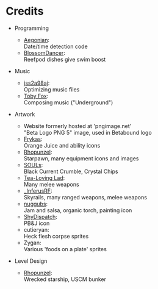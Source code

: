 Credits
=======
  
  - Programming
    * [Aegonian](https://steamcommunity.com/sharedfiles/filedetails/?id=850109963):<br/>
      Date/time detection code
    * [BlossomDancer](https://steamcommunity.com/sharedfiles/filedetails/?id=2787981321):<br/>
      Reefpod dishes give swim boost
      
  - Music
    * [jss2a98aj](https://steamcommunity.com/sharedfiles/filedetails/?id=1543219534):<br/>
      Optimizing music files
    * [Toby Fox](https://store.steampowered.com/app/1671210/DELTARUNE/):<br/>
      Composing music ("Underground")

  - Artwork
    * Website formerly hosted at 'pngimage.net'<br/>
      "Beta Logo PNG 5" image, used in Betabound logo
    * [Frykas](https://steamcommunity.com/sharedfiles/filedetails/?id=2431875552):<br/>
      Orange Juice and ability icons
    * [Rhopunzel](https://store.steampowered.com/app/1363900/Farworld_Pioneers/):<br/>
      Starpawn, many equipment icons and images
    * [SOULs](https://twiom.carrd.co/):<br/>
      Black Current Crumble, Crystal Chips
    * [Tea-Loving Lad](https://steamcommunity.com/id/TeaLovingLad/myworkshopfiles/):<br/>
      Many melee weapons
    * [_InferusRF](https://steamcommunity.com/profiles/76561193786172700):<br/>
      Skyrails, many ranged weapons, melee weapons
    * [nuggubs](https://steamcommunity.com/sharedfiles/filedetails/?id=2735634052):<br/>
      Jam and salsa, organic torch, painting icon
    * [ShyDispatch](https://steamcommunity.com/id/Manix25/myworkshopfiles/?appid=211820):<br/>
      PB&J icon
    * cutieryan:<br/>
      Heck flesh corpse sprites
    * Zygan:<br/>
      Various 'foods on a plate' sprites
      
  - Level Design
    * [Rhopunzel](https://store.steampowered.com/app/1363900/Farworld_Pioneers/):<br/>
      Wrecked starship, USCM bunker